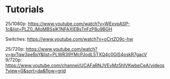 


# Tutorials
25/1080p: https://www.youtube.com/watch?v=WExvpASP-1c&list=PLZ0_iMoMBSslK1NFAXIEBsTnFzP8u9BGH  

Switches: https://www.youtube.com/watch?v=oCrtZO9c-hw

25/720p: https://www.youtube.com/watch?v=gvTqw3peBsY&list=PLWR39YMcPJodL5TXQ4c0GlS4oskR7gacV  
9/720p: https://www.youtube.com/channel/UCAFaRNJVEvMz5hIVKwbeCeA/videos?view=0&sort=da&flow=grid  
